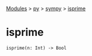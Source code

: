 [Modules](../../index.md) > [py](../index.md) > [sympy](./index.md) > [isprime]()

# isprime

```
isprime(n: Int) -> Bool
```
